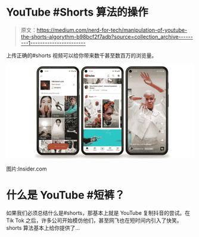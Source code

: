 # YouTube #Shorts 算法的操作

> 原文：<https://medium.com/nerd-for-tech/manipulation-of-youtube-the-shorts-algorythm-b98bcf2f7adb?source=collection_archive---------1----------------------->

上传正确的#shorts 视频可以给你带来数千甚至数百万的浏览量。

![](img/f8ca5d2d433281498c17909ca99b8ccb.png)

图片:Insider.com

# 什么是 YouTube #短裤？

如果我们必须总结什么是#shorts，那基本上就是 YouTube 复制抖音的尝试。在 Tik Tok 之后，许多公司开始模仿他们，甚至网飞也在短时间内引入了快笑。shorts 算法基本上给你提供了…